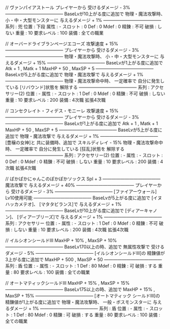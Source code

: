 // ヴァンパイアストール
プレイヤーから
受けるダメージ - 3%
―――――――――――――
BaseLvが10上がる度に追加で
物理・魔法攻撃時、
小・中・大型モンスターに
与えるダメージ + 1%
―――――――――――――
系列 : 兜
位置 : 下段
属性 : - スロット : 0
Def : 0 Mdef : 0
精錬 : 不可 破損 : しない
重量 : 10
要求レベル : 100
装備 : 全ての職業

// オーバードライブランページエコーズ
攻撃速度 + 15%
―――――――――――――
プレイヤーから
受けるダメージ - 3%
―――――――――――――
物理・魔法攻撃時、
小・中・大型モンスターに
与えるダメージ + 15%
―――――――――――――
BaseLvが1上がる度に追加で
Atk + 1 , Matk + 1
MaxHP + 50 , MaxSP + 5
―――――――――――――
BaseLvが5上がる度に追加で
物理・魔法攻撃で
与えるダメージ + 1%
―――――――――――――
物理・魔法攻撃命中時、
一定確率で
自分に発生している
[リバウンド]状態を
解除する
―――――――――――――
系列 : アクセサリー(2)
位置 : -
属性 : - スロット : 1
Def : 0 Mdef : 0
精錬 : 不可 破損 : しない
重量 : 10
要求レベル : 200
装備 : 4次職 拡張4次職

// コンセクレイト・フィデス・モニーレ
攻撃速度 + 15%
―――――――――――――
プレイヤーから
受けるダメージ - 3%
―――――――――――――
BaseLvが1上がる度に追加で
Atk + 1 , Matk + 1
MaxHP + 50 , MaxSP + 5
―――――――――――――
BaseLvが5上がる度に追加で
物理・魔法攻撃で
与えるダメージ + 1%
―――――――――――――
[豊穣の女神]と
共に装備時、追加で
スキルディレイ - 15%
物理・魔法攻撃命中時、
一定確率で
自分に発生している
[狂乱]状態を
解除する
―――――――――――――
系列 : アクセサリー(2)
位置 : -
属性 : - スロット : 0
Def : 0 Mdef : 0
精錬 : 不可 破損 : しない
重量 : 10
要求レベル : 200
装備 : 4次職 拡張4次職

// ぱかぱかにゃんこのぽかぽかソックス
Spl + 3
―――――――――――――
魔法攻撃で
与えるダメージ + 40%
―――――――――――――
プレイヤーから
受けるダメージ - 3%
―――――――――――――
[ファイアーウォール]
Lv10使用可能
―――――――――――――
BaseLvが5上がる度に追加で
[イヌハッカメテオ]、
[マタタビランス]で
与えるダメージ + 1%
―――――――――――――
BaseLvが10上がる度に追加で
[ディアーキャノン]、
[ディアーブリーズ]で
与えるダメージ + 1%
―――――――――――――
系列 : アクセサリー
位置 : -
属性 : - スロット : 1
Def : 0 Mdef : 0
精錬 : 不可 破損 : しない
重量 : 10
要求レベル : 200
装備 : 4次職 拡張4次職

// イルシオンシールドIII
MaxHP + 10% , MaxSP + 10%
―――――――――――――
BaseLv170以上の時、追加で
無属性攻撃で
受けるダメージ - 5%
―――――――――――――
[イルシオンシールドIII]の
精錬値が3上がる度に追加で
MaxHP + 500 , MaxSP + 50
―――――――――――――
系列 : 盾
位置 : -
属性 : - スロット : 1
Def : 80 Mdef : 0
精錬 : 可 破損 : する
重量 : 80
要求レベル : 100
装備 : 全ての職業

// オートマティックシールドIII
MaxHP + 15% , MaxSP + 15%
―――――――――――――
BaseLv175以上の時、追加で
MaxHP + 15% , MaxSP + 15%
―――――――――――――
[オートマティック
シールドIII]の
精錬値が1上がる度に追加で
物理・魔法攻撃時、
一般・ボスモンスターに
与えるダメージ + 1%
―――――――――――――
系列 : 盾
位置 : -
属性 : - スロット : 1
Def : 80 Mdef : 0
精錬 : 可 破損 : する
重量 : 80
要求レベル : 100
装備 : 全ての職業